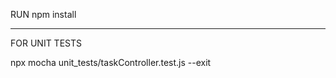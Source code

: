 RUN npm install

------------------------------------------------------------------

FOR UNIT TESTS 

npx mocha unit_tests/taskController.test.js --exit